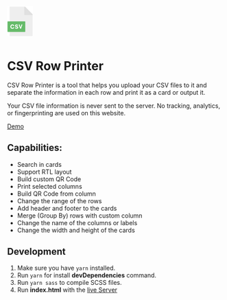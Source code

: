 <img src="./src/assets/icon.png" width="60" style="margin-bottom:10px" />

# CSV Row Printer
<p>
CSV Row Printer is a tool that helps you upload your CSV files to it and separate the information in each row and print it as a card or output it.
</p>
<p>
Your CSV file information is never sent to the server. No tracking, analytics, or fingerprinting are used on this website. 
</p>

[Demo](https://raminrezaei.ir/csv-row-printer/)

## Capabilities:
<ul>
  <li>Search in cards</li>
  <li>Support RTL layout</li>
  <li>Build custom QR Code</li>
  <li>Print selected columns</li>
  <li>Build QR Code from column</li>
  <li>Change the range of the rows</li>
  <li>Add header and footer to the cards</li>
  <li>Merge (Group By) rows with custom column</li>
  <li>Change the name of the columns or labels</li>
  <li>Change the width and height of the cards</li>
</ul>

## Development
1. Make sure you have `yarn` installed.
2. Run `yarn` for install **devDependencies** command.
3. Run `yarn sass` to compile SCSS files.
4. Run **index.html** with the [live Server](https://marketplace.visualstudio.com/items?itemName=ritwickdey.LiveServer)